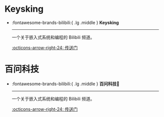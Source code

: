 # Keysking

<div class="grid cards" markdown>

-   :fontawesome-brands-bilibili:{ .lg .middle } __Keysking__

    ---

    一个关于嵌入式系统和编程的 Bilibili 频道。

    [:octicons-arrow-right-24: <a href="https://space.bilibili.com/6100925" target="_blank"> 传送门 </a>](#)

</div>


# 百问科技

<div class="grid cards" markdown>

-   :fontawesome-brands-bilibili:{ .lg .middle } __百问科技🎯__

    ---

    一个关于嵌入式系统和编程的 Bilibili 频道。

    [:octicons-arrow-right-24: <a href="https://www.bilibili.com/video/BV1AQ4y157ok?p=1" target="_blank"> 传送门 </a>](#)

</div>